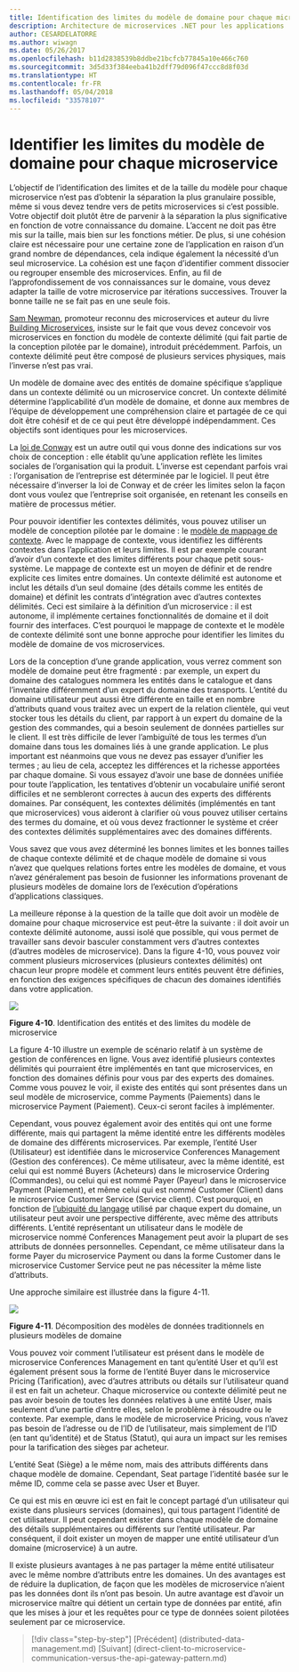 ```yaml
---
title: Identification des limites du modèle de domaine pour chaque microservice
description: Architecture de microservices .NET pour les applications .NET en conteneur | Identification des limites du modèle de domaine pour chaque microservice
author: CESARDELATORRE
ms.author: wiwagn
ms.date: 05/26/2017
ms.openlocfilehash: b11d2838539b8ddbe21bcfcb77845a10e466c760
ms.sourcegitcommit: 3d5d33f384eeba41b2dff79d096f47ccc8d8f03d
ms.translationtype: HT
ms.contentlocale: fr-FR
ms.lasthandoff: 05/04/2018
ms.locfileid: "33578107"
---
```

# <a name="identify-domain-model-boundaries-for-each-microservice"></a>Identifier les limites du modèle de domaine pour chaque microservice

L’objectif de l’identification des limites et de la taille du modèle pour chaque microservice n’est pas d’obtenir la séparation la plus granulaire possible, même si vous devez tendre vers de petits microservices si c’est possible. Votre objectif doit plutôt être de parvenir à la séparation la plus significative en fonction de votre connaissance du domaine. L’accent ne doit pas être mis sur la taille, mais bien sur les fonctions métier. De plus, si une cohésion claire est nécessaire pour une certaine zone de l’application en raison d’un grand nombre de dépendances, cela indique également la nécessité d’un seul microservice. La cohésion est une façon d’identifier comment dissocier ou regrouper ensemble des microservices. Enfin, au fil de l’approfondissement de vos connaissances sur le domaine, vous devez adapter la taille de votre microservice par itérations successives. Trouver la bonne taille ne se fait pas en une seule fois.

[Sam Newman](https://samnewman.io/), promoteur reconnu des microservices et auteur du livre [Building Microservices](https://samnewman.io/books/building_microservices/), insiste sur le fait que vous devez concevoir vos microservices en fonction du modèle de contexte délimité (qui fait partie de la conception pilotée par le domaine), introduit précédemment. Parfois, un contexte délimité peut être composé de plusieurs services physiques, mais l’inverse n’est pas vrai.

Un modèle de domaine avec des entités de domaine spécifique s’applique dans un contexte délimité ou un microservice concret. Un contexte délimité détermine l’applicabilité d’un modèle de domaine, et donne aux membres de l’équipe de développement une compréhension claire et partagée de ce qui doit être cohésif et de ce qui peut être développé indépendamment. Ces objectifs sont identiques pour les microservices.

La [loi de Conway](https://en.wikipedia.org/wiki/Conway%27s_law) est un autre outil qui vous donne des indications sur vos choix de conception : elle établit qu’une application reflète les limites sociales de l’organisation qui la produit. L’inverse est cependant parfois vrai : l’organisation de l’entreprise est déterminée par le logiciel. Il peut être nécessaire d’inverser la loi de Conway et de créer les limites selon la façon dont vous voulez que l’entreprise soit organisée, en retenant les conseils en matière de processus métier.

Pour pouvoir identifier les contextes délimités, vous pouvez utiliser un modèle de conception pilotée par le domaine : le [modèle de mappage de contexte](https://www.infoq.com/articles/ddd-contextmapping). Avec le mappage de contexte, vous identifiez les différents contextes dans l’application et leurs limites. Il est par exemple courant d’avoir d’un contexte et des limites différents pour chaque petit sous-système. Le mappage de contexte est un moyen de définir et de rendre explicite ces limites entre domaines. Un contexte délimité est autonome et inclut les détails d’un seul domaine (des détails comme les entités de domaine) et définit les contrats d’intégration avec d’autres contextes délimités. Ceci est similaire à la définition d’un microservice : il est autonome, il implémente certaines fonctionnalités de domaine et il doit fournir des interfaces. C’est pourquoi le mappage de contexte et le modèle de contexte délimité sont une bonne approche pour identifier les limites du modèle de domaine de vos microservices.

Lors de la conception d’une grande application, vous verrez comment son modèle de domaine peut être fragmenté : par exemple, un expert du domaine des catalogues nommera les entités dans le catalogue et dans l’inventaire différemment d’un expert du domaine des transports. L’entité du domaine utilisateur peut aussi être différente en taille et en nombre d’attributs quand vous traitez avec un expert de la relation clientèle, qui veut stocker tous les détails du client, par rapport à un expert du domaine de la gestion des commandes, qui a besoin seulement de données partielles sur le client. Il est très difficile de lever l’ambiguïté de tous les termes d’un domaine dans tous les domaines liés à une grande application. Le plus important est néanmoins que vous ne devez pas essayer d’unifier les termes ; au lieu de cela, acceptez les différences et la richesse apportées par chaque domaine. Si vous essayez d’avoir une base de données unifiée pour toute l’application, les tentatives d’obtenir un vocabulaire unifié seront difficiles et ne sembleront correctes à aucun des experts des différents domaines. Par conséquent, les contextes délimités (implémentés en tant que microservices) vous aideront à clarifier où vous pouvez utiliser certains des termes du domaine, et où vous devez fractionner le système et créer des contextes délimités supplémentaires avec des domaines différents.

Vous savez que vous avez déterminé les bonnes limites et les bonnes tailles de chaque contexte délimité et de chaque modèle de domaine si vous n’avez que quelques relations fortes entre les modèles de domaine, et vous n’avez généralement pas besoin de fusionner les informations provenant de plusieurs modèles de domaine lors de l’exécution d’opérations d’applications classiques.

La meilleure réponse à la question de la taille que doit avoir un modèle de domaine pour chaque microservice est peut-être la suivante : il doit avoir un contexte délimité autonome, aussi isolé que possible, qui vous permet de travailler sans devoir basculer constamment vers d’autres contextes (d’autres modèles de microservice). Dans la figure 4-10, vous pouvez voir comment plusieurs microservices (plusieurs contextes délimités) ont chacun leur propre modèle et comment leurs entités peuvent être définies, en fonction des exigences spécifiques de chacun des domaines identifiés dans votre application.

![](./media/image10.png)

**Figure 4-10**. Identification des entités et des limites du modèle de microservice

La figure 4-10 illustre un exemple de scénario relatif à un système de gestion de conférences en ligne. Vous avez identifié plusieurs contextes délimités qui pourraient être implémentés en tant que microservices, en fonction des domaines définis pour vous par des experts des domaines. Comme vous pouvez le voir, il existe des entités qui sont présentes dans un seul modèle de microservice, comme Payments (Paiements) dans le microservice Payment (Paiement). Ceux-ci seront faciles à implémenter.

Cependant, vous pouvez également avoir des entités qui ont une forme différente, mais qui partagent la même identité entre les différents modèles de domaine des différents microservices. Par exemple, l’entité User (Utilisateur) est identifiée dans le microservice Conferences Management (Gestion des conférences). Ce même utilisateur, avec la même identité, est celui qui est nommé Buyers (Acheteurs) dans le microservice Ordering (Commandes), ou celui qui est nommé Payer (Payeur) dans le microservice Payment (Paiement), et même celui qui est nommé Customer (Client) dans le microservice Customer Service (Service client). C’est pourquoi, en fonction de [l’ubiquité du langage](https://martinfowler.com/bliki/UbiquitousLanguage.html) utilisé par chaque expert du domaine, un utilisateur peut avoir une perspective différente, avec même des attributs différents. L’entité représentant un utilisateur dans le modèle de microservice nommé Conferences Management peut avoir la plupart de ses attributs de données personnelles. Cependant, ce même utilisateur dans la forme Payer du microservice Payment ou dans la forme Customer dans le microservice Customer Service peut ne pas nécessiter la même liste d’attributs.

Une approche similaire est illustrée dans la figure 4-11.

![](./media/image11.png)

**Figure 4-11**. Décomposition des modèles de données traditionnels en plusieurs modèles de domaine

Vous pouvez voir comment l’utilisateur est présent dans le modèle de microservice Conferences Management en tant qu’entité User et qu’il est également présent sous la forme de l’entité Buyer dans le microservice Pricing (Tarification), avec d’autres attributs ou détails sur l’utilisateur quand il est en fait un acheteur. Chaque microservice ou contexte délimité peut ne pas avoir besoin de toutes les données relatives à une entité User, mais seulement d’une partie d’entre elles, selon le problème à résoudre ou le contexte. Par exemple, dans le modèle de microservice Pricing, vous n’avez pas besoin de l’adresse ou de l’ID de l’utilisateur, mais simplement de l’ID (en tant qu’identité) et de Status (Statut), qui aura un impact sur les remises pour la tarification des sièges par acheteur.

L’entité Seat (Siège) a le même nom, mais des attributs différents dans chaque modèle de domaine. Cependant, Seat partage l’identité basée sur le même ID, comme cela se passe avec User et Buyer.

Ce qui est mis en œuvre ici est en fait le concept partagé d’un utilisateur qui existe dans plusieurs services (domaines), qui tous partagent l’identité de cet utilisateur. Il peut cependant exister dans chaque modèle de domaine des détails supplémentaires ou différents sur l’entité utilisateur. Par conséquent, il doit exister un moyen de mapper une entité utilisateur d’un domaine (microservice) à un autre.

Il existe plusieurs avantages à ne pas partager la même entité utilisateur avec le même nombre d’attributs entre les domaines. Un des avantages est de réduire la duplication, de façon que les modèles de microservice n’aient pas les données dont ils n’ont pas besoin. Un autre avantage est d’avoir un microservice maître qui détient un certain type de données par entité, afin que les mises à jour et les requêtes pour ce type de données soient pilotées seulement par ce microservice.


>[!div class="step-by-step"]
[Précédent] (distributed-data-management.md) [Suivant] (direct-client-to-microservice-communication-versus-the-api-gateway-pattern.md)
